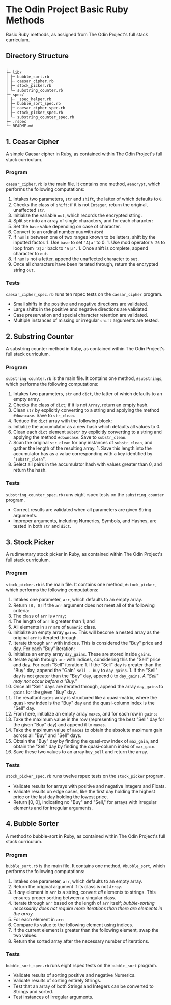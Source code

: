 # The Odin Project Basic Ruby Methods

Basic Ruby methods, as assigned from The Odin Project's full stack curriculum. 

## Directory Structure

```
.  
├─ lib/  
│ ├─ bubble_sort.rb  
│ ├─ caesar_cipher.rb  
│ ├─ stock_picker.rb  
│ └─ substring_counter.rb  
├─ spec/  
│ ├─ _spec_helper.rb  
│ ├─ bubble_sort_spec.rb  
│ ├─ caesar_cipher_spec.rb  
│ ├─ stock_picker_spec.rb  
│ └─ substring_counter_spec.rb  
├─ .rspec  
└─ README.md
```

## 1. Ceasar Cipher

A simple Caesar cipher in Ruby, as contained within The Odin Project's full stack curriculum.

### Program

`caesar_cipher.rb` is the main file. It contains one method, `#encrypt`, which performs the following computations: 
1. Intakes two parameters, `str` and `shift`, the latter of which defaults to `0`.
1. Checks the class of `shift`; if it is not `Integer`, return the original, unaffected `str`.
1. Initialize the variable `out`, which records the encrypted string. 
1. Split `str` into an array of single characters, and for each character: 
  1. Set the `base` value depending on case of character.
  1. Convert to an ordinal number `num` with `#ord`
  1. If `num` is between one of two ranges known to be letters, shift by the inputted factor. 
    1. Use `base` to set `'A|a'` to 0.
    1. Use mod operator `% 26` to loop from `'Z|z'` back to `'A|a'`.
    1. Once shift is complete, append character to `out`. 
  1. If `num` is not a letter, append the unaffected character to `out`.
1. Once all characters have been iterated through, return the encrypted string `out`. 

### Tests

`caesar_cipher_spec.rb` runs ten rspec tests on the `caesar_cipher` program.
- Small shifts in the positive and negative directions are validated. 
- Large shifts in the positive and negative directions are validated. 
- Case preservation and special character retention are validated.
- Multiple instances of missing or irregular `shift` arguments are tested.

## 2. Substring Counter

A substring counter method in Ruby, as contained within The Odin Project's full stack curriculum.  

### Program

`substring_counter.rb` is the main file. It contains one method, `#substrings`, which performs the following computations: 
1. Intakes two parameters, `str` and `dict`, the latter of which defaults to an empty array.
1. Checks the class of `dict`; if it is not `Array`, return an empty hash.
1. Clean `str` by explicitly converting to a string and applying the method `#downcase`. Save to `str_clean`.
1. Reduce the `dict` array with the following block:
  1. Initialize the accumulator as a new hash which defaults all values to 0.
  1. Clean each `dict` element `substr` by explicitly converting to a string and applying the method `#downcase`. Save to `substr_clean`.
  1. Scan the original `str_clean` for any instances of `substr_clean`, and gather the length of the resulting array.
    1. Save this length into the accumulator has as a value corresponding with a key identified by "`substr_clean`".
1. Select all pairs in the accumulator hash with values greater than 0, and return the hash.

### Tests

`substring_counter_spec.rb` runs eight rspec tests on the `substring_counter` program.
- Correct results are validated when all parameters are given String arguments.
- Improper arguments, including Numerics, Symbols, and Hashes, are tested in both `str` and `dict`.

## 3. Stock Picker

A rudimentary stock picker in Ruby, as contained within The Odin Project's full stack curriculum.  

### Program

`stock_picker.rb` is the main file. It contains one method, `#stock_picker`, which performs the following computations: 
1. Intakes one parameter, `arr`, which defaults to an empty array.
1. Return `[0, 0]` if the `arr` argument does not meet all of the following criteria:
  1. The class of `arr` is `Array`; 
  1. The length of `arr` is greater than 1; and
  1. All elements in `arr` are of `Numeric` class.
1. Initialize an empty array `gains`. This will become a nested array as the original `arr` is iterated through.
1. Iterate through `arr` with indices. This is considered the "Buy" price and day. For each "Buy" iteration: 
  1. Initialize an empty array `day_gains`. These are stored inside `gains`. 
  1. Iterate again through `arr` with indices, considering this the "Sell" price and day. For each "Sell" iteration: 
    1. If the "Sell" day is greater than the "Buy" day, append the "Gain" `sell - buy` to `day_gains`.
    1. If the "Sell" day is not greater than the "Buy" day, append `0` to `day_gains`. *A "Sell" may not occur before a "Buy."*
  1. Once all "Sell" days are iterated through, append the array `day_gains` to `gains` for the given "Buy" day. 
1. The resultant `gains` array is structured like a quasi-matrix, where the quasi-row index is the "Buy" day and the quasi-column index is the "Sell" day. 
1. From here, initialize an empty array `maxes`, and for each row in `gains`: 
  1. Take the maximum value in the row (representing the best "Sell" day for the given "Buy" day) and append it to `maxes`.
1. Take the maximum value of `maxes` to obtain the absolute maximum gain across all "Buy" and "Sell" days. 
1. Obtain the "Buy" day by finding the quasi-row index of `max_gain`, and obtain the "Sell" day by finding the quasi-column index of `max_gain`. 
1. Save these two values to an array `buy_sell` and return the array.

### Tests

`stock_picker_spec.rb` runs twelve rspec tests on the `stock_picker` program.
- Validate results for arrays with positive and negative Integers and Floats.
- Validate results on edge cases, like the first day holding the highest price or the last day holding the lowest price.
- Return [0, 0], indicating no "Buy" and "Sell," for arrays with irregular elements and for irregular arguments.

## 4. Bubble Sorter

A method to bubble-sort in Ruby, as contained within The Odin Project's full stack curriculum.  

### Program

`bubble_sort.rb` is the main file. It contains one method, `#bubble_sort`, which performs the following computations: 
1. Intakes one parameter, `arr`, which defaults to an empty array.
1. Return the original argument if its class is not `Array`.
1. If *any* element in `arr` is a string, convert *all* elements to strings. This ensures proper sorting between a singular class.
1. Iterate through `arr` based on the length of `arr` itself; *bubble-sorting necessarily does not require more iterations than there are elements in the array.*
1. For each element in `arr`:
  1. Compare its value to the following element using indices. 
  1. If the current element is greater than the following element, swap the two values.
1. Return the sorted array after the necessary number of iterations.

### Tests

`bubble_sort_spec.rb` runs eight rspec tests on the `bubble_sort` program.
- Validate results of sorting positive and negative Numerics.
- Validate results of sorting entirely Strings.
- Test that an array of both Strings and Integers can be converted to Strings and sorted.
- Test instances of irregular arguments.
